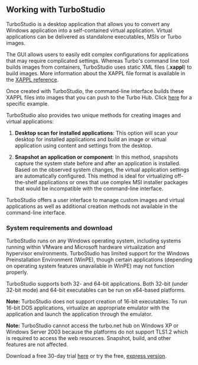 ## Working with TurboStudio

TurboStudio is a desktop application that allows you to convert any Windows application into a self-contained virtual application. Virtual applications can be delivered as standalone executables, MSIs or Turbo images.

The GUI allows users to easily edit complex configurations for applications that may require complicated settings. Whereas Turbo's command line tool builds images from containers, TurboStudio uses static XML files (**.xappl**) to build images. More information about the XAPPL file format is available in the [XAPPL reference](/docs/reference/xappl-configuration).

Once created with TurboStudio, the command-line interface builds these XAPPL files into images that you can push to the Turbo Hub. Click [here](/docs/building/working-with-images) for a specific example.

TurboStudio also provides two unique methods for creating images and virtual applications:

1. **Desktop scan for installed applications**: This option will scan your desktop for installed applications and build an image or virtual application using content and settings from the desktop.

2. **Snapshot an application or component**: In this method, snapshots capture the system state before and after an application is installed. Based on the observed system changes, the virtual application settings are automatically configured. This method is ideal for virtualizing off-the-shelf applications or ones that use complex MSI installer packages that would be incompatible with the command-line interface.

TurboStudio offers a user interface to manage custom images and virtual applications as well as additional creation methods not available in the command-line interface.

<!--TODO: add a brief section on when you would want to use TurboStudio vs. the CLI -->

### System requirements and download

TurboStudio runs on any Windows operating system, including systems running within VMware and Microsoft hardware virtualization and hypervisor environments. TurboStudio has limited support for the Windows Preinstallation Environment (WinPE), though certain applications (depending on operating system features unavailable in WinPE) may not function properly.

TurboStudio supports both 32- and 64-bit applications. Both 32-bit (under 32-bit mode) and 64-bit executables can be run on x64-based platforms.

**Note:** TurboStudio does not support creation of 16-bit executables. To run 16-bit DOS applications, virtualize an appropriate emulator with the application and launch the application through the emulator.

**Note:** TurboStudio cannot access the turbo.net hub on Windows XP or Windows Server 2003 because the platforms do not support TLS1.2 which is required to access the web resources. Snapshot, build, and other features are not affected.

Download a free 30-day trial [here](/studio) or try the free, [express version](/studio/download). 
